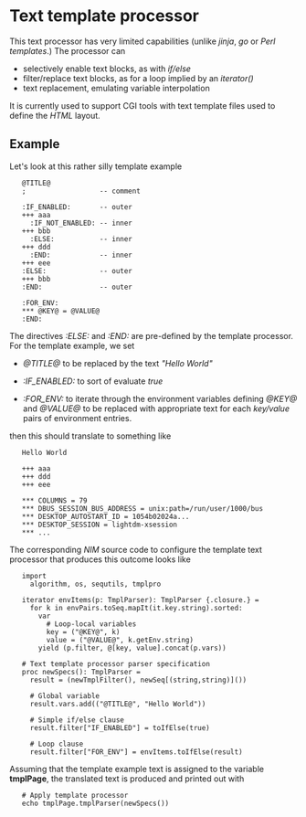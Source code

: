 # Text template processor

This text processor has very limited capabilities (unlike *jinja*, *go* or
*Perl templates*.) The processor can

 * selectively enable text blocks, as with *if/else*
 * filter/replace text blocks, as for a loop implied by an *iterator()*
 * text replacement, emulating variable interpolation

It is currently used to support CGI tools with text template files used to
define the *HTML* layout.

## Example

Let's look at this rather silly template example

       @TITLE@
       ;                  -- comment

       :IF_ENABLED:       -- outer
       +++ aaa
         :IF_NOT_ENABLED: -- inner
       +++ bbb
         :ELSE:           -- inner
       +++ ddd
         :END:            -- inner
       +++ eee
       :ELSE:             -- outer
       +++ bbb
       :END:              -- outer

       :FOR_ENV:
       *** @KEY@ = @VALUE@
       :END:

The directives *:ELSE:* and *:END:* are pre-defined by the template processor.
For the template example, we set

 * *@TITLE@* to be replaced by the text *"Hello World"*

 * *:IF_ENABLED:* to sort of evaluate *true*

 * *:FOR_ENV:* to iterate through the environment variables defining
   *@KEY@* and *@VALUE@* to be replaced with appropriate text for each
   *key/value* pairs of environment entries.

then this should translate to something like

       Hello World

       +++ aaa
       +++ ddd
       +++ eee

       *** COLUMNS = 79
       *** DBUS_SESSION_BUS_ADDRESS = unix:path=/run/user/1000/bus
       *** DESKTOP_AUTOSTART_ID = 1054b02024a...
       *** DESKTOP_SESSION = lightdm-xsession
       *** ...

The corresponding *NIM* source code to configure the template text processor
that produces this outcome looks like

       import
         algorithm, os, sequtils, tmplpro

       iterator envItems(p: TmplParser): TmplParser {.closure.} =
         for k in envPairs.toSeq.mapIt(it.key.string).sorted:
           var
             # Loop-local variables
             key = ("@KEY@", k)
             value = ("@VALUE@", k.getEnv.string)
           yield (p.filter, @[key, value].concat(p.vars))

       # Text template processor parser specification
       proc newSpecs(): TmplParser =
         result = (newTmplFilter(), newSeq[(string,string)]())

         # Global variable
         result.vars.add(("@TITLE@", "Hello World"))

         # Simple if/else clause
         result.filter["IF_ENABLED"] = toIfElse(true)

         # Loop clause
         result.filter["FOR_ENV"] = envItems.toIfElse(result)


Assuming that the template example text is assigned to the variable
**tmplPage**, the translated text is produced and printed out with

       # Apply template processor
       echo tmplPage.tmplParser(newSpecs())
